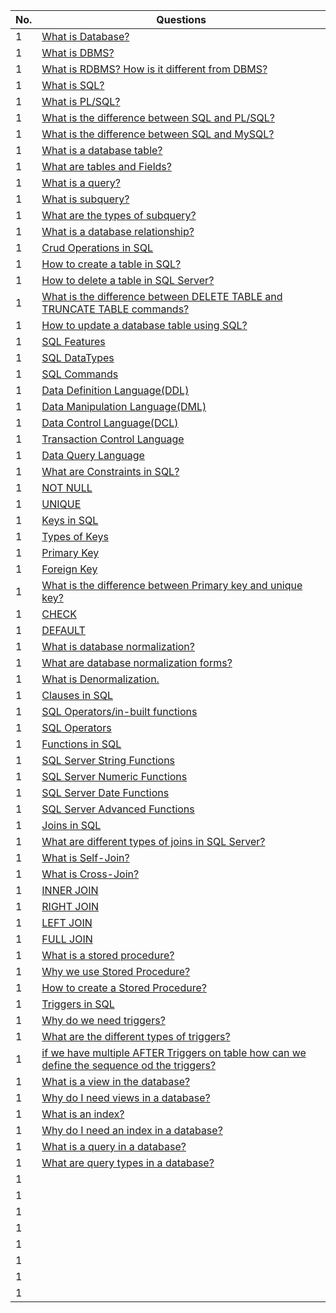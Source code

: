 | No. | Questions |
|---- | ---------
|1    | [What is Database?]( ) |
|1    | [What is DBMS?]( ) |
|1    | [What is RDBMS? How is it different from DBMS?]() |
|1    | [What is SQL?]( ) |
|1    | [What is PL/SQL?]( ) |
|1    | [What is the difference between SQL and PL/SQL?]( ) |
|1    | [What is the difference between SQL and MySQL?]( ) |
|1    | [What is a database table?]( ) |
|1    | [What are tables and Fields?]( ) |
|1    | [What is a query?]( ) |
|1    | [What is subquery?]( ) |
|1    | [What are the types of subquery?]( ) |
|1    | [What is a database relationship?]( ) |
|1    | [Crud Operations in SQL]( ) |
|1    | [How to create a table in SQL?]( ) |
|1    | [How to delete a table in SQL Server?]( ) |
|1    | [What is the difference between DELETE TABLE and TRUNCATE TABLE commands?]( ) |
|1    | [How to update a database table using SQL?]( ) |
|1    | [SQL Features]( ) |
|1    | [SQL DataTypes]( ) |
|1    | [SQL Commands]( ) |
|1    | [Data Definition Language(DDL)]( ) |
|1    | [Data Manipulation Language(DML)]( ) |
|1    | [Data Control Language(DCL)]( ) |
|1    | [Transaction Control Language]( ) |
|1    | [Data Query Language]( ) |
|1    | [What are Constraints in SQL?]( ) |
|1    | [NOT NULL]( ) |
|1    | [UNIQUE]( ) |
|1    | [Keys in SQL]( ) |
|1    | [Types of Keys]( ) |
|1    | [Primary Key]( ) |
|1    | [Foreign Key]( ) |
|1    | [What is the difference between Primary key and unique key?]( ) |
|1    | [CHECK]( ) |
|1    | [DEFAULT]( ) |
|1    | [What is database normalization?]( ) |
|1    | [What are database normalization forms?]( ) |
|1    | [What is Denormalization.]( ) |
|1    | [Clauses in SQL]( ) |
|1    | [SQL Operators/in-built functions]( ) |
|1    | [SQL Operators]( ) |
|1    | [Functions in SQL]( ) |
|1    | [SQL Server String Functions]( ) |
|1    | [SQL Server Numeric Functions]( ) |
|1    | [SQL Server Date Functions]( ) |
|1    | [SQL Server Advanced Functions]( ) |
|1    | [Joins in SQL]( ) |
|1    | [What are different types of joins in SQL Server?]( ) |	
|1    | [What is Self-Join?]( ) |	
|1    | [What is Cross-Join?]( ) |	
|1    | [INNER JOIN]( ) |
|1    | [RIGHT JOIN]( ) |
|1    | [LEFT JOIN]( ) |
|1    | [FULL JOIN]( ) |
|1    | [What is a stored procedure?]( ) |
|1    | [Why we use Stored Procedure?]( ) |
|1    | [How to create a Stored Procedure?]( ) |
|1    | [Triggers in SQL]( ) |
|1    | [Why do we need triggers?]( ) |
|1    | [What are the different types of triggers?]( ) |
|1    | [if we have multiple AFTER Triggers on table how can we define the sequence od the triggers?]( ) |
|1    | [What is a view in the database?]( ) |
|1    | [Why do I need views in a database?]( ) |
|1    | [What is an index?]( ) |
|1    | [Why do I need an index in a database?]( ) |
|1    | [What is a query in a database?]( ) |
|1    | [What are query types in a database?]( ) |	
|1    | []( ) |	
|1    | []( ) |	
|1    | []( ) |	
|1    | []( ) |	
|1    | []( ) |	
|1    | []( ) |	
|1    | []( ) |	
|1    | []( ) |	












